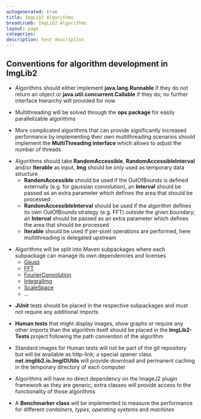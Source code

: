 ```yaml
---
autogenerated: true
title: ImgLib2 Algorithms
breadcrumb: ImgLib2 Algorithms
layout: page
categories: 
description: test description
---
```


## Conventions for algorithm development in ImgLib2

  - Algorithms should either implement **java.lang.Runnable** if they do not return an object or **java.util.concurrent.Callable** if they do; no further interface hierarchy will provided for now

<!-- end list -->

  - Multithreading will be solved through the **ops package** for easily parallelizable algorithms

<!-- end list -->

  - More complicated algorithms that can provide significantly increased performance by implementing their own multithreading scenarios should implement the **MultiThreading interface** which allows to adjust the number of threads

<!-- end list -->

  - Algorithms should take **RandomAccessible**, **RandomAccessibleInterval** and/or **Iterable** as input, **Img** should be only used as temporary data structure
      - **RandomAccessible** should be used if the OutOfBounds is defined externally (e.g. for gaussian convolution), an **Interval** should be passed as an extra parameter which defines the area that should be processed
      - **RandomAccessibleInterval** should be used if the algorithm defines its own OutOfBounds strategy (e.g. FFT) outside the given boundary; an **Interval** should be passed as an extra parameter which defines the area that should be processed
      - **Iterable** should be used if per-pixel operations are performed, here multithreading is delegated upstream

<!-- end list -->

  - Algorithms will be split into Maven subpackages where each subpackage can manage its own dependencies and licenses
      - [ Gauss](Gauss_ImgLib2 )
      - [ FFT](FFT_ImgLib2 )
      - [ FourierConvolution](FourierConvolution_ImgLib2 )
      - [ IntegralImg](IntegralImg_ImgLib2 )
      - [ ScaleSpace](ScaleSpace_ImgLib2 )
      - ...

<!-- end list -->

  - **JUnit** tests should be placed in the respective subpackages and must not require any additional imports

<!-- end list -->

  - **Human tests** that might display images, show graphs or require any other imports than the algorithm itself should be placed in the **ImgLib2-Tests** project following the path convention of the algorithm

<!-- end list -->

  - Standard images for Human tests will not be part of the git repository but will be available as http-link; a special opener class **net.imglib2.io.ImgIOUtils** will provide download and permanent caching in the temporary directory of each computer

<!-- end list -->

  - Algorithms will have no direct dependency on the ImageJ2 plugin framework as they are generic; extra classes will provide access to the functionality of those algorithms

<!-- end list -->

  - A **Benchmarker class** will be implemented to measure the performance for different *containers*, *types*, *operating systems* and *machines*
